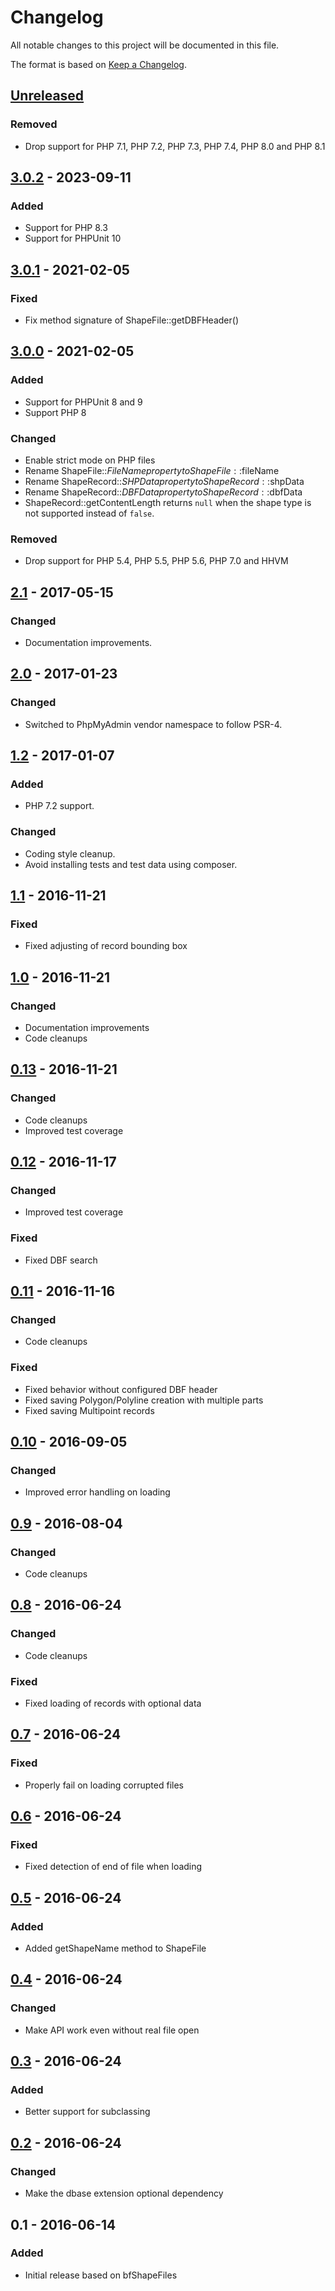 # Changelog
All notable changes to this project will be documented in this file.

The format is based on [Keep a Changelog](https://keepachangelog.com/en/1.0.0/).

## [Unreleased]
### Removed
- Drop support for PHP 7.1, PHP 7.2, PHP 7.3, PHP 7.4, PHP 8.0 and PHP 8.1

## [3.0.2] - 2023-09-11
### Added
- Support for PHP 8.3
- Support for PHPUnit 10

## [3.0.1] - 2021-02-05
### Fixed
- Fix method signature of ShapeFile::getDBFHeader()

## [3.0.0] - 2021-02-05
### Added
- Support for PHPUnit 8 and 9
- Support PHP 8

### Changed
- Enable strict mode on PHP files
- Rename ShapeFile::$FileName property to ShapeFile::$fileName
- Rename ShapeRecord::$SHPData property to ShapeRecord::$shpData
- Rename ShapeRecord::$DBFData property to ShapeRecord::$dbfData
- ShapeRecord::getContentLength returns `null` when the shape type is not supported instead of `false`.

### Removed
- Drop support for PHP 5.4, PHP 5.5, PHP 5.6, PHP 7.0 and HHVM

## [2.1] - 2017-05-15
### Changed
- Documentation improvements.

## [2.0] - 2017-01-23
### Changed
- Switched to PhpMyAdmin vendor namespace to follow PSR-4.

## [1.2] - 2017-01-07
### Added
- PHP 7.2 support.

### Changed
- Coding style cleanup.
- Avoid installing tests and test data using composer.

## [1.1] - 2016-11-21
### Fixed
- Fixed adjusting of record bounding box

## [1.0] - 2016-11-21
### Changed
- Documentation improvements
- Code cleanups

## [0.13] - 2016-11-21
### Changed
- Code cleanups
- Improved test coverage

## [0.12] - 2016-11-17
### Changed
- Improved test coverage

### Fixed
- Fixed DBF search

## [0.11] - 2016-11-16
### Changed
- Code cleanups

### Fixed
- Fixed behavior without configured DBF header
- Fixed saving Polygon/Polyline creation with multiple parts
- Fixed saving Multipoint records

## [0.10] - 2016-09-05
### Changed
- Improved error handling on loading

## [0.9] - 2016-08-04
### Changed
- Code cleanups

## [0.8] - 2016-06-24
### Changed
- Code cleanups

### Fixed
- Fixed loading of records with optional data

## [0.7] - 2016-06-24
### Fixed
- Properly fail on loading corrupted files

## [0.6] - 2016-06-24
### Fixed
- Fixed detection of end of file when loading

## [0.5] - 2016-06-24
### Added
- Added getShapeName method to ShapeFile

## [0.4] - 2016-06-24
### Changed
- Make API work even without real file open

## [0.3] - 2016-06-24
### Added
- Better support for subclassing

## [0.2] - 2016-06-24
### Changed
- Make the dbase extension optional dependency

## 0.1 - 2016-06-14
### Added
- Initial release based on bfShapeFiles

[Unreleased]: https://github.com/phpmyadmin/shapefile/compare/3.0.2...HEAD
[3.0.2]: https://github.com/phpmyadmin/shapefile/compare/3.0.1...3.0.2
[3.0.1]: https://github.com/phpmyadmin/shapefile/compare/3.0.0...3.0.1
[3.0.0]: https://github.com/phpmyadmin/shapefile/compare/2.1...3.0.0
[2.1]: https://github.com/phpmyadmin/shapefile/compare/2.0...2.1
[2.0]: https://github.com/phpmyadmin/shapefile/compare/1.2...2.0
[1.2]: https://github.com/phpmyadmin/shapefile/compare/1.1...1.2
[1.1]: https://github.com/phpmyadmin/shapefile/compare/1.0...1.1
[1.0]: https://github.com/phpmyadmin/shapefile/compare/0.13...1.0
[0.13]: https://github.com/phpmyadmin/shapefile/compare/0.12...0.13
[0.12]: https://github.com/phpmyadmin/shapefile/compare/0.11...0.12
[0.11]: https://github.com/phpmyadmin/shapefile/compare/0.10...0.11
[0.10]: https://github.com/phpmyadmin/shapefile/compare/0.9...0.10
[0.9]: https://github.com/phpmyadmin/shapefile/compare/0.8...0.9
[0.8]: https://github.com/phpmyadmin/shapefile/compare/0.7...0.8
[0.7]: https://github.com/phpmyadmin/shapefile/compare/0.6...0.7
[0.6]: https://github.com/phpmyadmin/shapefile/compare/0.5...0.6
[0.5]: https://github.com/phpmyadmin/shapefile/compare/0.4...0.5
[0.4]: https://github.com/phpmyadmin/shapefile/compare/0.3...0.4
[0.3]: https://github.com/phpmyadmin/shapefile/compare/0.2...0.3
[0.2]: https://github.com/phpmyadmin/shapefile/compare/0.1...0.2
